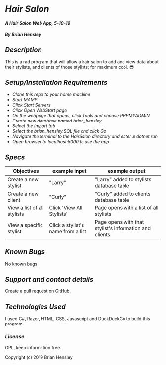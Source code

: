 <!--
Stylist = cuisine = category

Client = restaurant = item
 -->
# _Hair Salon_

#### _A Hair Salon Web App, 5-10-19_

#### _By Brian Hensley_

## _Description_

This is a rad program that will allow a hair salon to add and view data about their stylists, and clients of those stylists; for maximum cool. 😎

## _Setup/Installation Requirements_

* _Clone this repo to your home machine_
* _Start MAMP_
* _Click Start Servers_
* _Click Open WebStart page_
* _On the webpage that opens, click Tools and choose PHPMYADMIN_
* _Create new database named brian_hensley_
* _Select the Import tab_
* _Select the brian_hensley.SQL file and click Go_
* _Navigate the terminal to the HairSalon directory and enter $ dotnet run_
* _Open browser to localhost:5000 to use the app_

## _Specs_

|Objectives|example input|example output|
|-|-|-|
|Create a new stylist|"Larry"|"Larry" added to stylists database table|
|Create a new client|"Curly"|"Curly" added to clients database table|
|View a list of all stylists|Click 'View All Stylists'|Page opens with a list of all stylists|
|View a specific stylist|Click a stylist's name from a list|Page opens with that stylist's information and clients|

## _Known Bugs_

No known bugs

## _Support and contact details_

Create a pull request on GitHub.

## _Technologies Used_

I used C#, Razor, HTML, CSS, Javascript and DuckDuckGo to build this program.

### _License_

GPL, keep information free.

Copyright (c) 2019 Brian Hensley
